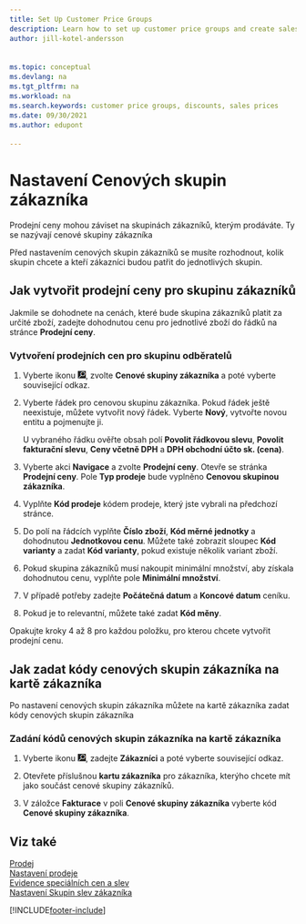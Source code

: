 ```yaml
---
title: Set Up Customer Price Groups
description: Learn how to set up customer price groups and create sales prices for those groups.
author: jill-kotel-andersson


ms.topic: conceptual
ms.devlang: na
ms.tgt_pltfrm: na
ms.workload: na
ms.search.keywords: customer price groups, discounts, sales prices
ms.date: 09/30/2021
ms.author: edupont

---
```


# Nastavení Cenových skupin zákazníka

Prodejní ceny mohou záviset na skupinách zákazníků, kterým prodáváte. Ty se nazývají cenové skupiny zákazníka

Před nastavením cenových skupin zákazníků se musíte rozhodnout, kolik skupin chcete a kteří zákazníci budou patřit do jednotlivých skupin.

## Jak vytvořit prodejní ceny pro skupinu zákazníků

Jakmile se dohodnete na cenách, které bude skupina zákazníků platit za určité zboží, zadejte dohodnutou cenu pro jednotlivé zboží do řádků na stránce **Prodejní ceny**.

### Vytvoření prodejních cen pro skupinu odběratelů

1. Vyberte ikonu ![Žárovky, která otevře funkci Řekněte mi](media/ui-search/search_small.png "Řekněte mi, co chcete dělat<"), zvolte **Cenové skupiny zákazníka** a poté vyberte související odkaz.

2. Vyberte řádek pro cenovou skupinu zákazníka. Pokud řádek ještě neexistuje, můžete vytvořit nový řádek. Vyberte **Nový**, vytvořte novou entitu a pojmenujte ji.

   U vybraného řádku ověřte obsah polí  **Povolit řádkovou slevu**, **Povolit fakturační slevu**, **Ceny včetně DPH** a **DPH obchodní účto sk. (cena)**.

3. Vyberte akci **Navigace** a zvolte **Prodejní ceny**. Otevře se stránka **Prodejní ceny**. Pole **Typ prodeje** bude vyplněno **Cenovou skupinou zákazníka**.

4. Vyplňte **Kód prodeje** kódem prodeje, který jste vybrali na předchozí stránce.

5. Do polí na řádcích vyplňte  **Číslo zboží**, **Kód měrné jednotky** a dohodnutou **Jednotkovou cenu**. Můžete také zobrazit sloupec **Kód varianty** a zadat **Kód varianty**, pokud existuje několik variant zboží.

6. Pokud skupina zákazníků musí nakoupit minimální množství, aby získala dohodnutou cenu, vyplňte pole **Minimální množství**.

7. V případě potřeby zadejte **Počátečná datum** a **Koncové datum** ceníku.

8. Pokud je to relevantní, můžete také zadat **Kód měny**.

Opakujte kroky 4 až 8 pro každou položku, pro kterou chcete vytvořit prodejní cenu.

## Jak zadat kódy cenových skupin zákazníka na kartě zákazníka

Po nastavení cenových skupin zákazníka můžete na kartě zákazníka zadat kódy cenových skupin zákazníka

### Zadání kódů cenových skupin zákazníka na kartě zákazníka

1. Vyberte ikonu ![Žárovky, která otevře funkci Řekněte mi.](media/ui-search/search_small.png "Řekněte mi, co chcete dělat"), zadejte **Zákazníci** a poté vyberte související odkaz.

2. Otevřete příslušnou **kartu zákazníka** pro zákazníka, kterýho chcete mít jako součást cenové skupiny zákazníků.

3. V záložce **Fakturace** v poli **Cenové skupiny zákazníka** vyberte kód **Cenové skupiny zákazníka**.


## Viz také

[Prodej](sales-manage-sales.md)  
[Nastavení prodeje](sales-setup-sales.md)  
[Evidence speciálních cen a slev](sales-how-record-sales-price-discount-payment-agreements.md)  
[Nastavení Skupin slev zákazníka](sales-how-to-set-up-customer-discount-groups.md)

[!INCLUDE[footer-include](includes/footer-banner.md)]
